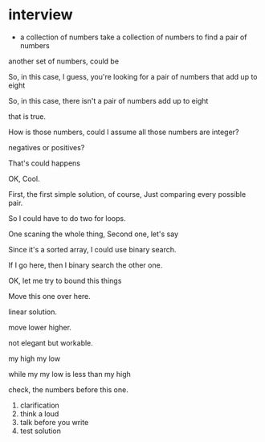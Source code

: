 # interview

- a collection of numbers
take a collection of numbers to find a pair of numbers

another set of numbers, could be

So, in this case, I guess, you're looking for a pair of numbers that add up to eight  

So, in this case, there isn't a pair of numbers add up to eight

that is true.

How is those numbers, could I assume all those numbers are integer?

negatives or positives?

That's could happens

OK, Cool.


First, the first simple solution, of course, Just comparing every possible pair.

So I could have to do two for loops.

One scaning the whole thing,
Second one, let's say

Since it's a sorted array, I could use binary search.

If I go here, then I binary search the other one.

OK, let me try to bound this things

Move this one over here.

linear solution.

move lower higher.

not elegant but workable.

my high 
my low

while my my low is less than my high


check, the numbers before this one.

1. clarification 
2. think a loud
3. talk before you write
4. test solution



